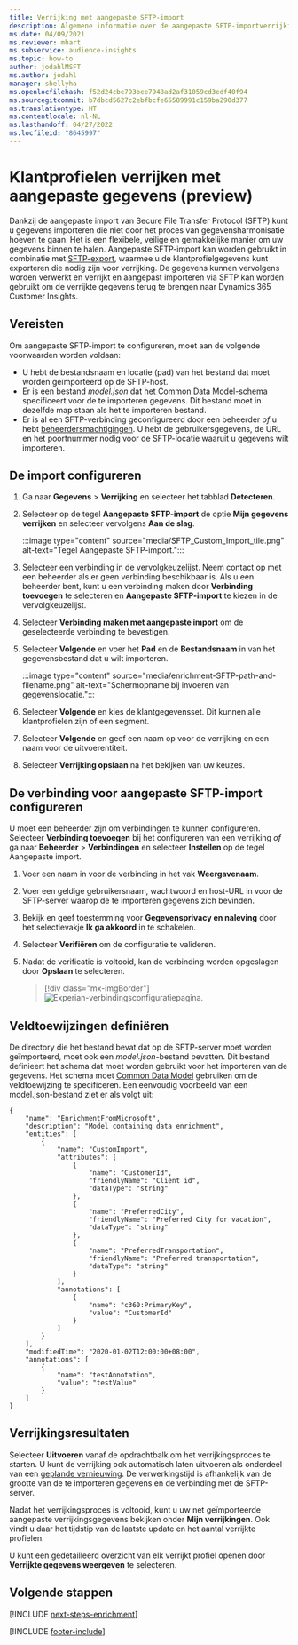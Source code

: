 ```yaml
---
title: Verrijking met aangepaste SFTP-import
description: Algemene informatie over de aangepaste SFTP-importverrijking.
ms.date: 04/09/2021
ms.reviewer: mhart
ms.subservice: audience-insights
ms.topic: how-to
author: jodahlMSFT
ms.author: jodahl
manager: shellyha
ms.openlocfilehash: f52d24cbe793bee7948ad2af31059cd3edf40f94
ms.sourcegitcommit: b7dbcd5627c2ebfbcfe65589991c159ba290d377
ms.translationtype: HT
ms.contentlocale: nl-NL
ms.lasthandoff: 04/27/2022
ms.locfileid: "8645997"
---
```

# <a name="enrich-customer-profiles-with-custom-data-preview"></a>Klantprofielen verrijken met aangepaste gegevens (preview)

Dankzij de aangepaste import van Secure File Transfer Protocol (SFTP) kunt u gegevens importeren die niet door het proces van gegevensharmonisatie hoeven te gaan. Het is een flexibele, veilige en gemakkelijke manier om uw gegevens binnen te halen. Aangepaste SFTP-import kan worden gebruikt in combinatie met [SFTP-export](export-sftp.md), waarmee u de klantprofielgegevens kunt exporteren die nodig zijn voor verrijking. De gegevens kunnen vervolgens worden verwerkt en verrijkt en aangepast importeren via SFTP kan worden gebruikt om de verrijkte gegevens terug te brengen naar Dynamics 365 Customer Insights.

## <a name="prerequisites"></a>Vereisten

Om aangepaste SFTP-import te configureren, moet aan de volgende voorwaarden worden voldaan:

- U hebt de bestandsnaam en locatie (pad) van het bestand dat moet worden geïmporteerd op de SFTP-host.
- Er is een bestand *model.json* dat [het Common Data Model-schema](/common-data-model/) specificeert voor de te importeren gegevens. Dit bestand moet in dezelfde map staan als het te importeren bestand.
- Er is al een SFTP-verbinding geconfigureerd door een beheerder *of* u hebt [beheerdersmachtigingen](permissions.md#admin). U hebt de gebruikersgegevens, de URL en het poortnummer nodig voor de SFTP-locatie waaruit u gegevens wilt importeren.


## <a name="configure-the-import"></a>De import configureren

1. Ga naar **Gegevens** > **Verrijking** en selecteer het tabblad **Detecteren**.

1. Selecteer op de tegel **Aangepaste SFTP-import** de optie **Mijn gegevens verrijken** en selecteer vervolgens **Aan de slag**.

   :::image type="content" source="media/SFTP_Custom_Import_tile.png" alt-text="Tegel Aangepaste SFTP-import.":::

1. Selecteer een [verbinding](connections.md) in de vervolgkeuzelijst. Neem contact op met een beheerder als er geen verbinding beschikbaar is. Als u een beheerder bent, kunt u een verbinding maken door **Verbinding toevoegen** te selecteren en **Aangepaste SFTP-import** te kiezen in de vervolgkeuzelijst.

1. Selecteer **Verbinding maken met aangepaste import** om de geselecteerde verbinding te bevestigen.

1.  Selecteer **Volgende** en voer het **Pad** en de **Bestandsnaam** in van het gegevensbestand dat u wilt importeren.

    :::image type="content" source="media/enrichment-SFTP-path-and-filename.png" alt-text="Schermopname bij invoeren van gegevenslocatie.":::

1. Selecteer **Volgende** en kies de klantgegevensset. Dit kunnen alle klantprofielen zijn of een segment.

1. Selecteer **Volgende** en geef een naam op voor de verrijking en een naam voor de uitvoerentiteit. 

1. Selecteer **Verrijking opslaan** na het bekijken van uw keuzes.

## <a name="configure-the-connection-for-sftp-custom-import"></a>De verbinding voor aangepaste SFTP-import configureren 

U moet een beheerder zijn om verbindingen te kunnen configureren. Selecteer **Verbinding toevoegen** bij het configureren van een verrijking *of* ga naar **Beheerder** > **Verbindingen** en selecteer **Instellen** op de tegel Aangepaste import.

1. Voer een naam in voor de verbinding in het vak **Weergavenaam**.

1. Voer een geldige gebruikersnaam, wachtwoord en host-URL in voor de SFTP-server waarop de te importeren gegevens zich bevinden.

1. Bekijk en geef toestemming voor **Gegevensprivacy en naleving** door het selectievakje **Ik ga akkoord** in te schakelen.

1. Selecteer **Verifiëren** om de configuratie te valideren.

1. Nadat de verificatie is voltooid, kan de verbinding worden opgeslagen door **Opslaan** te selecteren.

   > [!div class="mx-imgBorder"]
   > ![Experian-verbindingsconfiguratiepagina.](media/enrichment-SFTP-connection.png "Experian-verbindingsconfiguratiepagina")


## <a name="defining-field-mappings"></a>Veldtoewijzingen definiëren 

De directory die het bestand bevat dat op de SFTP-server moet worden geïmporteerd, moet ook een *model.json*-bestand bevatten. Dit bestand definieert het schema dat moet worden gebruikt voor het importeren van de gegevens. Het schema moet [Common Data Model](/common-data-model/) gebruiken om de veldtoewijzing te specificeren. Een eenvoudig voorbeeld van een model.json-bestand ziet er als volgt uit:

```
{
    "name": "EnrichmentFromMicrosoft",
    "description": "Model containing data enrichment",
    "entities": [
        {
            "name": "CustomImport",
            "attributes": [
                {
                    "name": "CustomerId",
                    "friendlyName": "Client id",
                    "dataType": "string"
                },
                {
                    "name": "PreferredCity",
                    "friendlyName": "Preferred City for vacation",
                    "dataType": "string"
                },
                {
                    "name": "PreferredTransportation",
                    "friendlyName": "Preferred transportation",
                    "dataType": "string"
                }
            ],
            "annotations": [
                {
                    "name": "c360:PrimaryKey",
                    "value": "CustomerId"
                }
            ]
        }
    ],
    "modifiedTime": "2020-01-02T12:00:00+08:00",
    "annotations": [
        {
            "name": "testAnnotation",
            "value": "testValue"
        }
    ]
}
```

## <a name="enrichment-results"></a>Verrijkingsresultaten

Selecteer **Uitvoeren** vanaf de opdrachtbalk om het verrijkingsproces te starten. U kunt de verrijking ook automatisch laten uitvoeren als onderdeel van een [geplande vernieuwing](system.md#schedule-tab). De verwerkingstijd is afhankelijk van de grootte van de te importeren gegevens en de verbinding met de SFTP-server.

Nadat het verrijkingsproces is voltooid, kunt u uw net geïmporteerde aangepaste verrijkingsgegevens bekijken onder **Mijn verrijkingen**. Ook vindt u daar het tijdstip van de laatste update en het aantal verrijkte profielen.

U kunt een gedetailleerd overzicht van elk verrijkt profiel openen door **Verrijkte gegevens weergeven** te selecteren.

## <a name="next-steps"></a>Volgende stappen

[!INCLUDE [next-steps-enrichment](includes/next-steps-enrichment.md)]

[!INCLUDE [footer-include](includes/footer-banner.md)]
